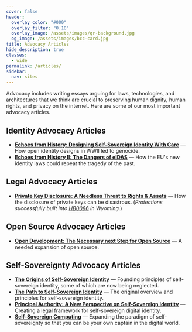 ```yaml
---
cover: false
header:
  overlay_color: "#000"
  overlay_filter: "0.10"
  overlay_image: /assets/images/qr-background.jpg
  og_image: /assets/images/bcc-card.jpg
title: Advocacy Articles
hide_description: true
classes:
  - wide
permalink: /articles/
sidebar:
  nav: sites
---
```


Advocacy includes writing essays arguing for laws, technologies, and architectures that we think are crucial to preserving human dignity, human rights, and privacy on the internet. Here are some of our most important advocacy articles.

## Identity Advocacy Articles

* [**Echoes from History: Designing Self-Sovereign Identity With Care**](https://www.blockchaincommons.com/articles/echoes-history/) — How open identity designs in WWII led to genocide.
* [**Echoes from History II: The Dangers of eIDAS**](https://www.blockchaincommons.com/articles/eidas/) — How the EU's new identity laws could repeat the tragedy of the past.

## Legal Advocacy Articles

* [**Private Key Disclosure: A Needless Threat to Rights & Assets**](https://www.blockchaincommons.com/articles/Private-Key-Disclosure/) — How the disclosure of private keys can be disastrous. (_Protections successfully built into [HB0086](https://wyoleg.gov/Legislation/2023/HB0086) in Wyoming._)

## Open Source Advocacy Articles

* [**Open Development: The Necessary next Step for Open Source**](https://www.blockchaincommons.com/articles/Open-Development/) — A needed expansion of open source.

## Self-Sovereignty Advocacy Articles

* [**The Origins of Self-Sovereign Identity**](https://www.blockchaincommons.com/musings/origins-SSI/) — Founding principles of self-sovereign identity, some of which are now being neglected.
* [**The Path to Self-Sovereign Identity**](https://www.lifewithalacrity.com/article/the-path-to-self-soverereign-identity/) — The original overview and principles for self-sovereign identity.
* [**Principal Authority: A New Perspective on Self-Sovereign Identity**](https://www.blockchaincommons.com/articles/Principal-Authority/) — Creating a legal framework for self-sovereign digital identity.
* [**Self-Sovereign Computing**](https://www.blockchaincommons.com/articles/self-sovereign-computing/) — Expanding the paradigm of self-sovereignty so that you can be your own captain in the digital world.

